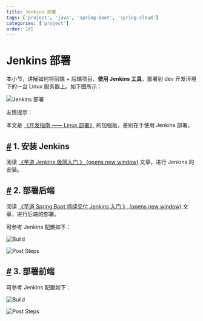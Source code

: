 ```yaml
---
title: Jenkins 部署
tags: ['project', 'java', 'spring-boot', 'spring-cloud']
categories: ['project']
order: 165
---
```

# Jenkins 部署

本小节，讲解如何将前端 + 后端项目，**使用 Jenkins 工具**，部署到 dev 开发环境下的一台 Linux 服务器上。如下图所示：

 ![Jenkins 部署](https://doc.iocoder.cn/img/%E8%BF%90%E7%BB%B4%E6%89%8B%E5%86%8C/Linux%E9%83%A8%E7%BD%B2/01.png)

 友情提示：

 本文是 [《开发指南 —— Linux 部署》](/deployment-linux) 的加强版，差别在于使用 Jenkins 部署。

 ## [#](#_1-安装-jenkins) 1. 安装 Jenkins

 阅读 [《芋道 Jenkins 极简入门 》  (opens new window)](https://www.iocoder.cn/Jenkins/install/?yudao) 文章，进行 Jenkins 的安装。

 ## [#](#_2-部署后端) 2. 部署后端

 阅读 [《芋道 Spring Boot 持续交付 Jenkins 入门 》  (opens new window)](https://www.iocoder.cn/Spring-Boot/Jenkins/?yudao) 文章，进行后端的部署。

 可参考 Jenkins 配置如下：

 ![Build](https://doc.iocoder.cn/img/Jenkins%E9%83%A8%E7%BD%B2/01.png)

 ![Post Steps](https://doc.iocoder.cn/img/Jenkins%E9%83%A8%E7%BD%B2/02.png)

 ## [#](#_3-部署前端) 3. 部署前端

 可参考 Jenkins 配置如下：

 ![Build](https://doc.iocoder.cn/img/Jenkins%E9%83%A8%E7%BD%B2/11.png)

 ![Post Steps](https://doc.iocoder.cn/img/Jenkins%E9%83%A8%E7%BD%B2/12.png)

